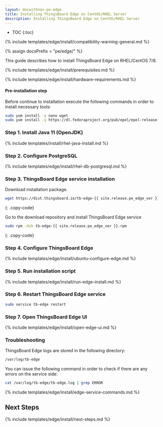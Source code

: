 ```yaml
---
layout: docwithnav-pe-edge
title: Installing ThingsBoard Edge on CentOS/RHEL Server
description: Installing ThingsBoard Edge on CentOS/RHEL Server
---
```


* TOC
{:toc}

{% include templates/edge/install/compatibility-warning-general.md %}

{% assign docsPrefix = "pe/edge/" %}

This guide describes how to install ThingsBoard Edge on RHEL/CentOS 7/8.

{% include templates/edge/install/prerequisites.md %}

{% include templates/edge/install/hardware-requirements.md %}

#### Pre-installation step 
Before continue to installation execute the following commands in order to install necessary tools:

```bash
sudo yum install -y nano wget
sudo yum install -y https://dl.fedoraproject.org/pub/epel/epel-release-latest-7.noarch.rpm
```

### Step 1. Install Java 11 (OpenJDK) 

{% include templates/install/rhel-java-install.md %}

### Step 2. Configure PostgreSQL

{% include templates/edge/install/rhel-db-postgresql.md %}

### Step 3. ThingsBoard Edge service installation

Download installation package.

```bash
wget https://dist.thingsboard.io/tb-edge-{{ site.release.pe_edge_ver }}.rpm
```
{: .copy-code}

Go to the download repository and install ThingsBoard Edge service

```bash
sudo rpm -Uvh tb-edge-{{ site.release.pe_edge_ver }}.rpm
```
{: .copy-code}


### Step 4. Configure ThingsBoard Edge

{% include templates/edge/install/ubuntu-configure-edge.md %}

### Step 5. Run installation script

{% include templates/edge/install/run-edge-install.md %} 

### Step 6. Restart ThingsBoard Edge service

```bash
sudo service tb-edge restart
```

### Step 7. Open ThingsBoard Edge UI

{% include templates/edge/install/open-edge-ui.md %} 

### Troubleshooting

ThingsBoard Edge logs are stored in the following directory:
 
```bash
/var/log/tb-edge
```

You can issue the following command in order to check if there are any errors on the service side:
 
```bash
cat /var/log/tb-edge/tb-edge.log | grep ERROR
```

{% include templates/edge/install/edge-service-commands.md %} 

## Next Steps

{% include templates/edge/install/next-steps.md %}
